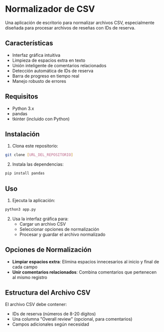 # Normalizador de CSV

Una aplicación de escritorio para normalizar archivos CSV, especialmente
diseñada para procesar archivos de reseñas con IDs de reserva.

## Características

- Interfaz gráfica intuitiva
- Limpieza de espacios extra en texto
- Unión inteligente de comentarios relacionados
- Detección automática de IDs de reserva
- Barra de progreso en tiempo real
- Manejo robusto de errores

## Requisitos

- Python 3.x
- pandas
- tkinter (incluido con Python)

## Instalación

1. Clona este repositorio:

```bash
git clone [URL_DEL_REPOSITORIO]
```

2. Instala las dependencias:

```bash
pip install pandas
```

## Uso

1. Ejecuta la aplicación:

```bash
python3 app.py
```

2. Usa la interfaz gráfica para:
   - Cargar un archivo CSV
   - Seleccionar opciones de normalización
   - Procesar y guardar el archivo normalizado

## Opciones de Normalización

- **Limpiar espacios extra**: Elimina espacios innecesarios al inicio y final de
  cada campo
- **Unir comentarios relacionados**: Combina comentarios que pertenecen al mismo
  registro

## Estructura del Archivo CSV

El archivo CSV debe contener:

- IDs de reserva (números de 8-20 dígitos)
- Una columna "Overall review" (opcional, para comentarios)
- Campos adicionales según necesidad
